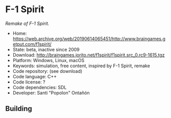 # F-1 Spirit

_Remake of F-1 Spirit._

- Home: https://web.archive.org/web/20190614065451/http://www.braingames.getput.com/f1spirit/
- State: beta, inactive since 2009
- Download: http://braingames.jorito.net/f1spirit/f1spirit.src_0.rc9-1615.tgz
- Platform: Windows, Linux, macOS
- Keywords: simulation, free content, inspired by F-1 Spirit, remake
- Code repository: (see download)
- Code language: C++
- Code license: ?
- Code dependencies: SDL
- Developer: Santi "Popolon" Ontañón

## Building

